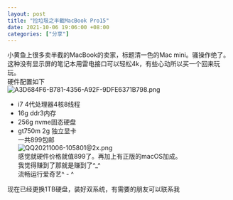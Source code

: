 ```yaml
---
layout: post
title: "捡垃圾之半截MacBook Pro15"
date: 2021-10-06 19:06:00 +08:00
categories: ["分享"]
---
```


<p>小黄鱼上很多卖半截的MacBook的卖家，标题清一色的Mac mini。骚操作绝了。<br />这种没有显示屏的笔记本用雷电接口可以轻松4k，有些心动所以买一个回来玩玩。<br />硬件配置如下<br /><img src="https://blog.asbid.cn/usr/uploads/2021/10/2575204875.png" alt="A3D684F6-B781-4356-A92F-9DFE6371B798.png" title="A3D684F6-B781-4356-A92F-9DFE6371B798.png"></p><ul><li>i7 4代处理器4核8线程</li><li>16g ddr3内存</li><li>256g nvme固态硬盘</li><li>gt750m 2g 独立显卡<br />一共899包邮<br /><img src="https://blog.asbid.cn/usr/uploads/2021/10/657384936.png" alt="QQ20211006-105801@2x.png" title="QQ20211006-105801@2x.png"><br />感觉就硬件价格就值899了。再加上有正版的macOS加成。<br />我觉得赚到了那就是赚到了^_^<br />流畅运行爱奇艺^ - ^</li></ul><p>现在已经更换1TB硬盘，装好双系统，有需要的朋友可以联系我</p>